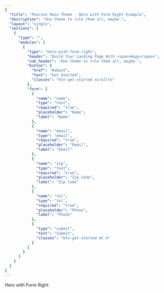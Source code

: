 ```yaml
---
{
  "title": "Pearson Main Theme - Hero with Form Right Example",
  "description": "One theme to rule them all, maybe.",
  "layout": "single",
  "sections": [
    {
      "type": "",
      "modules": [
        {
          "type": "hero-with-form-right",
          "header": "Build Your Landing Page With <span>Hugo</span>",
          "sub_header": "One theme to rule them all, maybe.",
          "button": {
            "href": "#about",
            "text": "Get Started",
            "classes": "btn-get-started scrollto"
          },
          "form": [
            {
              "name": "name",
              "type": "text",
              "required": "true",
              "placeholder": "Name",
              "label": "Name"
            },
            {
              "name": "email",
              "type": "email",
              "required": "true",
              "placeholder": "Email",
              "label": "Email"
            },
            {
              "name": "zip",
              "type": "text",
              "required": "true",
              "placeholder": "Zip Code",
              "label": "Zip Code"
            },
            {
              "name": "tel",
              "type": "tel",
              "required": "true",
              "placeholder": "Phone",
              "label": "Phone"
            },
            {
              "type": "submit",
              "text": "Submit",
              "classes": "btn-get-started mt-4"
            }
          ]
        }
      ]
    }
  ]
}
---
```

Hero with Form Right